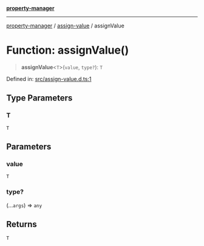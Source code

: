 [**property-manager**](../../README.md)

***

[property-manager](../../modules.md) / [assign-value](../README.md) / assignValue

# Function: assignValue()

> **assignValue**\<`T`\>(`value`, `type?`): `T`

Defined in: [src/assign-value.d.ts:1](https://github.com/snowyu/property-manager.js/blob/2b37d0c5958df603b1f7a346809647025321a3c0/src/assign-value.d.ts#L1)

## Type Parameters

### T

`T`

## Parameters

### value

`T`

### type?

(...`args`) => `any`

## Returns

`T`
